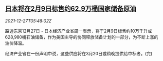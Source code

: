 <!--1640584862000-->
[日本将在2月9日标售约62.9万桶国家储备原油](https://cn.reuters.com/article/japan-auction-oil-reserve-1227-idCNKBS2J608V)
------

<div><i>2021-12-27T05:48:02Z</i></div><p>路透东京12月27日 - 日本经济产业省周一表示，将于2月9日标售约10万千升或628,980桶石油储备，作为美国主导的协同释放储备计划的一部分，为不断上涨的油价降温。</p><p>经济产业省在一份声明中说，这些供应将在3月20日或稍晚提供给中标者。(完)</p>
